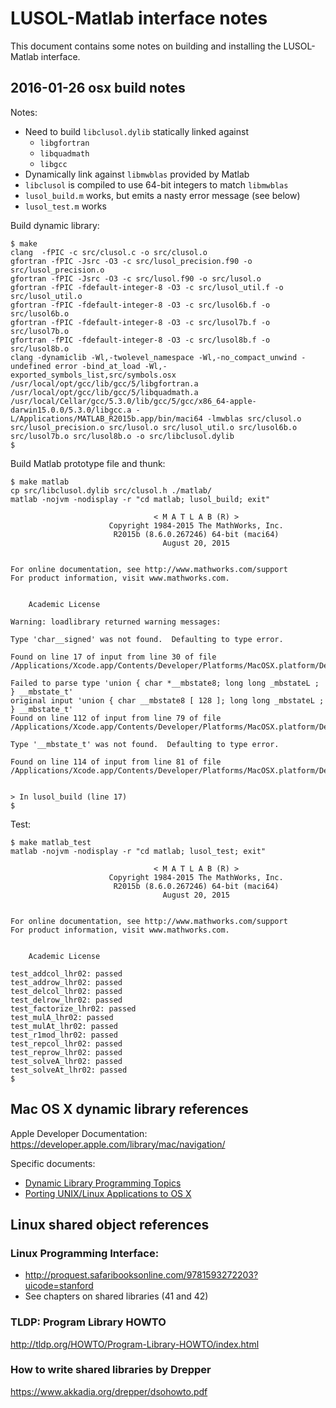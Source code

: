 # LUSOL-Matlab interface notes

This document contains some notes on building and installing the LUSOL-Matlab
interface.

## 2016-01-26 osx build notes

Notes:

* Need to build `libclusol.dylib` statically linked against
  * `libgfortran`
  * `libquadmath`
  * `libgcc`
* Dynamically link against `libmwblas` provided by Matlab
* `libclusol` is compiled to use 64-bit integers to match `libmwblas`
* `lusol_build.m` works, but emits a nasty error message (see below)
* `lusol_test.m` works

Build dynamic library:
```
$ make
clang  -fPIC -c src/clusol.c -o src/clusol.o
gfortran -fPIC -Jsrc -O3 -c src/lusol_precision.f90 -o src/lusol_precision.o
gfortran -fPIC -Jsrc -O3 -c src/lusol.f90 -o src/lusol.o
gfortran -fPIC -fdefault-integer-8 -O3 -c src/lusol_util.f -o src/lusol_util.o
gfortran -fPIC -fdefault-integer-8 -O3 -c src/lusol6b.f -o src/lusol6b.o
gfortran -fPIC -fdefault-integer-8 -O3 -c src/lusol7b.f -o src/lusol7b.o
gfortran -fPIC -fdefault-integer-8 -O3 -c src/lusol8b.f -o src/lusol8b.o
clang -dynamiclib -Wl,-twolevel_namespace -Wl,-no_compact_unwind -undefined error -bind_at_load -Wl,-exported_symbols_list,src/symbols.osx /usr/local/opt/gcc/lib/gcc/5/libgfortran.a /usr/local/opt/gcc/lib/gcc/5/libquadmath.a /usr/local/Cellar/gcc/5.3.0/lib/gcc/5/gcc/x86_64-apple-darwin15.0.0/5.3.0/libgcc.a -L/Applications/MATLAB_R2015b.app/bin/maci64 -lmwblas src/clusol.o src/lusol_precision.o src/lusol.o src/lusol_util.o src/lusol6b.o src/lusol7b.o src/lusol8b.o -o src/libclusol.dylib
$
```

Build Matlab prototype file and thunk:
```
$ make matlab
cp src/libclusol.dylib src/clusol.h ./matlab/
matlab -nojvm -nodisplay -r "cd matlab; lusol_build; exit"

                                < M A T L A B (R) >
                      Copyright 1984-2015 The MathWorks, Inc.
                       R2015b (8.6.0.267246) 64-bit (maci64)
                                  August 20, 2015

 
For online documentation, see http://www.mathworks.com/support
For product information, visit www.mathworks.com.
 

	Academic License

Warning: loadlibrary returned warning messages:

Type 'char__signed' was not found.  Defaulting to type error.

Found on line 17 of input from line 30 of file
/Applications/Xcode.app/Contents/Developer/Platforms/MacOSX.platform/Developer/SDKs/MacOSX10.11.sdk/usr/include/sys/_types/_int8_t.h

Failed to parse type 'union { char *__mbstate8; long long _mbstateL ; } __mbstate_t'
original input 'union { char __mbstate8 [ 128 ]; long long _mbstateL ; } __mbstate_t'
Found on line 112 of input from line 79 of file
/Applications/Xcode.app/Contents/Developer/Platforms/MacOSX.platform/Developer/SDKs/MacOSX10.11.sdk/usr/include/i386/_types.h

Type '__mbstate_t' was not found.  Defaulting to type error.

Found on line 114 of input from line 81 of file
/Applications/Xcode.app/Contents/Developer/Platforms/MacOSX.platform/Developer/SDKs/MacOSX10.11.sdk/usr/include/i386/_types.h

 
> In lusol_build (line 17) 
$
```

Test:
```
$ make matlab_test
matlab -nojvm -nodisplay -r "cd matlab; lusol_test; exit"

                                < M A T L A B (R) >
                      Copyright 1984-2015 The MathWorks, Inc.
                       R2015b (8.6.0.267246) 64-bit (maci64)
                                  August 20, 2015

 
For online documentation, see http://www.mathworks.com/support
For product information, visit www.mathworks.com.
 

	Academic License

test_addcol_lhr02: passed
test_addrow_lhr02: passed
test_delcol_lhr02: passed
test_delrow_lhr02: passed
test_factorize_lhr02: passed
test_mulA_lhr02: passed
test_mulAt_lhr02: passed
test_r1mod_lhr02: passed
test_repcol_lhr02: passed
test_reprow_lhr02: passed
test_solveA_lhr02: passed
test_solveAt_lhr02: passed
$ 
```

## Mac OS X dynamic library references

Apple Developer Documentation: <https://developer.apple.com/library/mac/navigation/>

Specific documents:

* [Dynamic Library Programming Topics][dlpt]
* [Porting UNIX/Linux Applications to OS X][pula]

[dlpt]: https://developer.apple.com/library/mac/documentation/DeveloperTools/Conceptual/DynamicLibraries/000-Introduction/Introduction.html#//apple_ref/doc/uid/TP40001908-SW1
[pula]: https://developer.apple.com/library/mac/documentation/Porting/Conceptual/PortingUnix/intro/intro.html#//apple_ref/doc/uid/TP40002847-TPXREF101

## Linux shared object references

### **Linux Programming Interface**:

* <http://proquest.safaribooksonline.com/9781593272203?uicode=stanford>
* See chapters on shared libraries (41 and 42)

### TLDP: Program Library HOWTO

<http://tldp.org/HOWTO/Program-Library-HOWTO/index.html>

### How to write shared libraries by Drepper

<https://www.akkadia.org/drepper/dsohowto.pdf>

